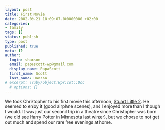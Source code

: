 ```yaml
---
layout: post
title: First Movie
date: 2002-09-21 18:09:07.000000000 +02:00
categories:
- family
tags: []
status: publish
type: post
published: true
meta: {}
author:
  login: shanson
  email: papascott-wp@gmail.com
  display_name: PapaScott
  first_name: Scott
  last_name: Hanson
# excerpt: !ruby/object:Hpricot::Doc
  # options: {}
---
```

<p>We took Christopher to his first movie this afternoon, <a href="http://us.imdb.com/Title?0243585">Stuart Little 2</a>. He seemed to enjoy it (good airplane scenes), and I enjoyed more than I though I would. It was just our second trip in a theatre since Christopher was born (we did see Harry Potter in Minnesota last winter), but we choose to not get out much and spend our rare free evenings at home.</p>

